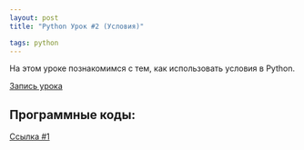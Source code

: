 ```yaml
---
layout: post
title: "Python Урок #2 (Условия)"

tags: python
---
```


На этом уроке познакомимся с тем, как использовать условия в Python.

[Запись урока](https://us02web.zoom.us/rec/share/MkqkPudMdQErnU5dmgK18IKVPjGGgy8BwcA6rf_2XFu10u2Z8y4_VBES1_Ukca20.WugCprU0QMjaMXIs)

## Программные коды:
[Cсылка #1](https://repl.it/@JuniorCodeKryla/Lesson-2-if#main.py)